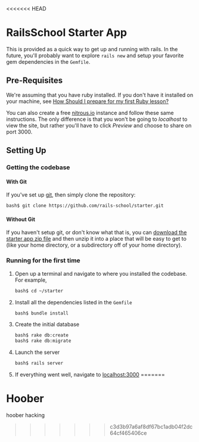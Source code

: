 <<<<<<< HEAD
# RailsSchool Starter App

This is provided as a quick way to get up and running with rails. In
the future, you'll probably want to explore `rails new` and setup your
favorite gem dependencies in the `Gemfile`.

## Pre-Requisites

We're assuming that you have ruby installed. If you don't have it
installed on your machine, see
[How Should I prepare for my first Ruby lesson?](https://www.railsschool.org/faq#How_should_I_prepare_for_my_first_Ruby_lesson)

You can also create a free [nitrous.io](https://www.nitrous.io/)
instance and follow these same instructions. The only difference is
that you won't be going to _localhost_ to view the site, but rather
you'll have to click _Preview_ and choose to share on port 3000.

## Setting Up

### Getting the codebase

#### With Git

If you've set up [git](http://git-scm.com/), then simply clone the
repository:

```bash
bash$ git clone https://github.com/rails-school/starter.git
```

#### Without Git

If you haven't setup git, or don't know what that is, you can
[download the starter app zip file](https://github.com/rails-school/starter/archive/master.zip)
and then unzip it into a place that will be easy to get to (like your
home directory, or a subdirectory off of your home directory).

### Running for the first time

1. Open up a terminal and navigate to where you installed the
codebase. For example,

    ```bash
    bash$ cd ~/starter
    ```

1. Install all the dependencies listed in the `Gemfile`

    ```bash
    bash$ bundle install
    ```

1. Create the initial database

    ```bash
    bash$ rake db:create
    bash$ rake db:migrate
    ```

1. Launch the server

    ```bash
    bash$ rails server
    ```

1. If everything went well, navigate to [localhost:3000](http://localhost:3000)
=======
# Hoober
hoober hacking
>>>>>>> c3d3b97a6af8df67bc1adb04f2dc64cf465406ce
